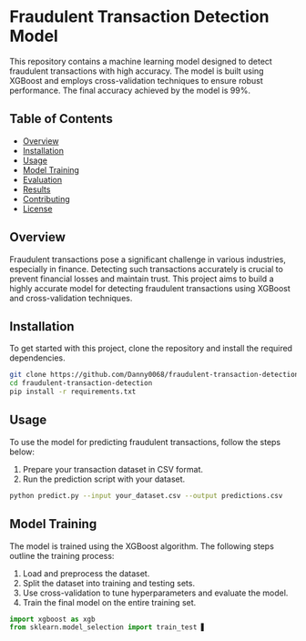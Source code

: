 # Fraudulent Transaction Detection Model

This repository contains a machine learning model designed to detect fraudulent transactions with high accuracy. The model is built using XGBoost and employs cross-validation techniques to ensure robust performance. The final accuracy achieved by the model is 99%.

## Table of Contents

- [Overview](#overview)
- [Installation](#installation)
- [Usage](#usage)
- [Model Training](#model-training)
- [Evaluation](#evaluation)
- [Results](#results)
- [Contributing](#contributing)
- [License](#license)

## Overview

Fraudulent transactions pose a significant challenge in various industries, especially in finance. Detecting such transactions accurately is crucial to prevent financial losses and maintain trust. This project aims to build a highly accurate model for detecting fraudulent transactions using XGBoost and cross-validation techniques.

## Installation

To get started with this project, clone the repository and install the required dependencies.

```bash
git clone https://github.com/Danny0068/fraudulent-transaction-detection.git
cd fraudulent-transaction-detection
pip install -r requirements.txt
```

## Usage

To use the model for predicting fraudulent transactions, follow the steps below:

1. Prepare your transaction dataset in CSV format.
2. Run the prediction script with your dataset.

```bash
python predict.py --input your_dataset.csv --output predictions.csv
```

## Model Training

The model is trained using the XGBoost algorithm. The following steps outline the training process:

1. Load and preprocess the dataset.
2. Split the dataset into training and testing sets.
3. Use cross-validation to tune hyperparameters and evaluate the model.
4. Train the final model on the entire training set.

```python
import xgboost as xgb
from sklearn.model_selection import train_test ▋